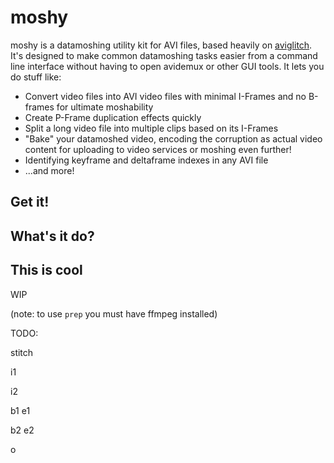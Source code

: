 # moshy

moshy is a datamoshing utility kit for AVI files, based heavily on [aviglitch](https://github.com/ucnv/aviglitch).
It's designed to make common datamoshing tasks easier from a command line interface
without having to open avidemux or other GUI tools. It lets you do stuff like:

- Convert video files into AVI video files with minimal I-Frames and no B-frames for ultimate moshability
- Create P-Frame duplication effects quickly
- Split a long video file into multiple clips based on its I-Frames
- "Bake" your datamoshed video, encoding the corruption as actual video content for uploading to video services or moshing even further!
- Identifying keyframe and deltaframe indexes in any AVI file
- ...and more!

## Get it!



## What's it do?

## This is cool

WIP

(note: to use `prep` you must have ffmpeg installed)

TODO:

stitch

i1

i2

b1 e1

b2 e2

o